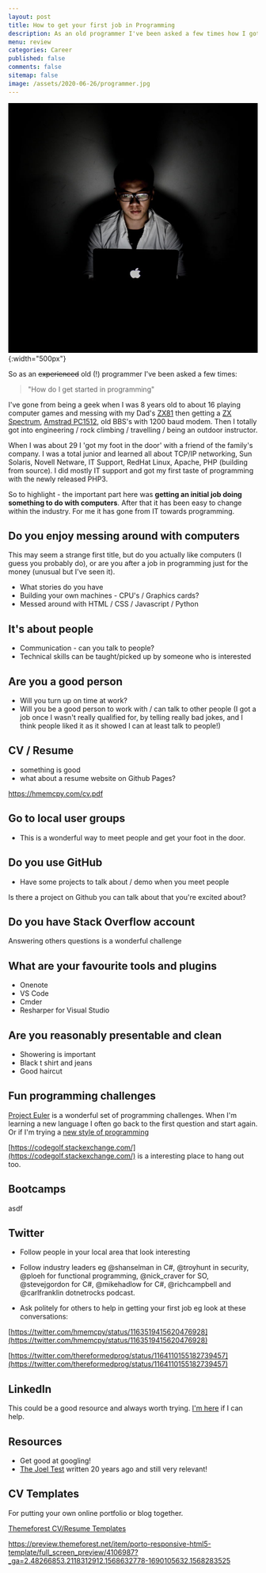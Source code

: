```yaml
---
layout: post
title: How to get your first job in Programming  
description: As an old programmer I've been asked a few times how I got started in the business. Passion, people, marketing yourself, talking to other programmers, twitter, linkedin, and Project Euler!
menu: review
categories: Career 
published: false 
comments: false     
sitemap: false
image: /assets/2020-06-26/programmer.jpg
---
```


![alt text](/assets/2020-06-26/programmer.jpg "Programmer - by 卡晨 on unsplash.com"){:width="500px"}

So as an ~~experienced~~ old (!) programmer I've been asked a few times:

> "How do I get started in programming"

I've gone from being a geek when I was 8 years old to about 16 playing computer games and messing with my Dad's [ZX81](https://en.wikipedia.org/wiki/ZX81) then getting a [ZX Spectrum](https://en.wikipedia.org/wiki/ZX_Spectrum),  [Amstrad PC1512](https://en.wikipedia.org/wiki/PC1512), old BBS's with 1200 baud modem. Then I totally got into engineering / rock climbing / travelling / being an outdoor instructor.

When I was about 29 I 'got my foot in the door' with a friend of the family's company. I was a total junior and learned all about TCP/IP networking, Sun Solaris, Novell Netware, IT Support, RedHat Linux, Apache, PHP (building from source). I did mostly IT support and got my first taste of programming with the newly released PHP3.

So to highlight - the important part here was **getting an initial job doing something to do with computers**. After that it has been easy to change within the industry. For me it has gone from IT towards programming.

## Do you enjoy messing around with computers

This may seem a strange first title, but do you actually like computers (I guess you probably do), or are you after a job in programming just for the money (unusual but I've seen it).

- What stories do you have
- Building your own machines -  CPU's / Graphics cards?
- Messed around with HTML / CSS / Javascript / Python

## It's about people

- Communication - can you talk to people?
- Technical skills can be taught/picked up by someone who is interested

## Are you a good person

- Will you turn up on time at work?
- Will you be a good person to work with / can talk to other people (I got a job once I wasn't really qualified for, by telling really bad jokes, and I think people liked it as it showed I can at least talk to people!)

## CV / Resume

- something is good
- what about a resume website on Github Pages?

https://hmemcpy.com/cv.pdf

## Go to local user groups

- This is a wonderful way to meet people and get your foot in the door. 

## Do you use GitHub

- Have some projects to talk about / demo when you meet people

Is there a project on Github you can talk about that you're excited about?

## Do you have Stack Overflow account

Answering others questions is a wonderful challenge

## What are your favourite tools and plugins

- Onenote
- VS Code
- Cmder
- Resharper for Visual Studio

## Are you reasonably presentable and clean

- Showering is important
- Black t shirt and jeans
- Good haircut

## Fun programming challenges

[Project Euler](https://projecteuler.net/archives) is a wonderful set of programming challenges. When I'm learning a new language I often go back to the first question and start again. Or if I'm trying a [new style of programming](/2018/09/20/Improve-Programming-using-Project-Euler)

[https://codegolf.stackexchange.com/](https://codegolf.stackexchange.com/) is a interesting place to hang out too.

## Bootcamps

asdf

## Twitter

- Follow people in your local area that look interesting
- Follow industry leaders eg @shanselman in C#, @troyhunt in security, @ploeh for functional programming, @nick_craver for SO, @stevejgordon for C#, @mikehadlow for C#, @richcampbell and @carlfranklin dotnetrocks podcast.

- Ask politely for others to help in getting your first job eg look at these conversations: 

[https://twitter.com/hmemcpy/status/1163519415620476928](https://twitter.com/hmemcpy/status/1163519415620476928)

[https://twitter.com/thereformedprog/status/1164110155182739457](https://twitter.com/thereformedprog/status/1164110155182739457)

## LinkedIn

This could be a good resource and always worth trying. [I'm here](https://www.linkedin.com/in/dave-mateer-6274942/) if I can help.

## Resources

- Get good at googling!
- [The Joel Test](https://www.joelonsoftware.com/2000/08/09/the-joel-test-12-steps-to-better-code/) written 20 years ago and still very relevant!

## CV Templates

For putting your own online portfolio or blog together.

[Themeforest CV/Resume Templates](https://themeforest.net/category/site-templates/specialty-pages?sort=date&tags=resume,cv&term=resume#content)


https://preview.themeforest.net/item/porto-responsive-html5-template/full_screen_preview/4106987?_ga=2.48266853.2118312912.1568632778-1690105632.1568283525
